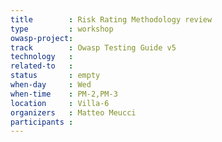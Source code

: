 ```yaml
---
title        : Risk Rating Methodology review
type         : workshop
owasp-project: 
track        : Owasp Testing Guide v5
technology   :
related-to   :
status       : empty
when-day     : Wed
when-time    : PM-2,PM-3
location     : Villa-6
organizers   : Matteo Meucci
participants : 
---
```


